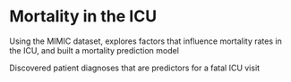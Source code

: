 # Mortality in the ICU

Using the MIMIC dataset, explores factors that influence mortality rates in the ICU, and built a mortality prediction model

Discovered  patient diagnoses that are predictors for a fatal ICU visit
